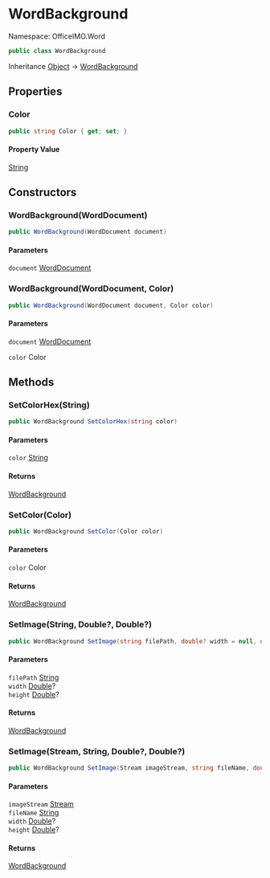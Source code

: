 # WordBackground

Namespace: OfficeIMO.Word

```csharp
public class WordBackground
```

Inheritance [Object](https://docs.microsoft.com/en-us/dotnet/api/system.object) → [WordBackground](./officeimo.word.wordbackground.md)

## Properties

### **Color**

```csharp
public string Color { get; set; }
```

#### Property Value

[String](https://docs.microsoft.com/en-us/dotnet/api/system.string)<br>

## Constructors

### **WordBackground(WordDocument)**

```csharp
public WordBackground(WordDocument document)
```

#### Parameters

`document` [WordDocument](./officeimo.word.worddocument.md)<br>

### **WordBackground(WordDocument, Color)**

```csharp
public WordBackground(WordDocument document, Color color)
```

#### Parameters

`document` [WordDocument](./officeimo.word.worddocument.md)<br>

`color` Color<br>

## Methods

### **SetColorHex(String)**

```csharp
public WordBackground SetColorHex(string color)
```

#### Parameters

`color` [String](https://docs.microsoft.com/en-us/dotnet/api/system.string)<br>

#### Returns

[WordBackground](./officeimo.word.wordbackground.md)<br>

### **SetColor(Color)**

```csharp
public WordBackground SetColor(Color color)
```

#### Parameters

`color` Color<br>

#### Returns

[WordBackground](./officeimo.word.wordbackground.md)<br>

### **SetImage(String, Double?, Double?)**

```csharp
public WordBackground SetImage(string filePath, double? width = null, double? height = null)
```

#### Parameters

`filePath` [String](https://docs.microsoft.com/en-us/dotnet/api/system.string)<br>
`width` [Double](https://docs.microsoft.com/en-us/dotnet/api/system.double)?<br>
`height` [Double](https://docs.microsoft.com/en-us/dotnet/api/system.double)?<br>

#### Returns

[WordBackground](./officeimo.word.wordbackground.md)<br>

### **SetImage(Stream, String, Double?, Double?)**

```csharp
public WordBackground SetImage(Stream imageStream, string fileName, double? width = null, double? height = null)
```

#### Parameters

`imageStream` [Stream](https://docs.microsoft.com/en-us/dotnet/api/system.io.stream)<br>
`fileName` [String](https://docs.microsoft.com/en-us/dotnet/api/system.string)<br>
`width` [Double](https://docs.microsoft.com/en-us/dotnet/api/system.double)?<br>
`height` [Double](https://docs.microsoft.com/en-us/dotnet/api/system.double)?<br>

#### Returns

[WordBackground](./officeimo.word.wordbackground.md)<br>
